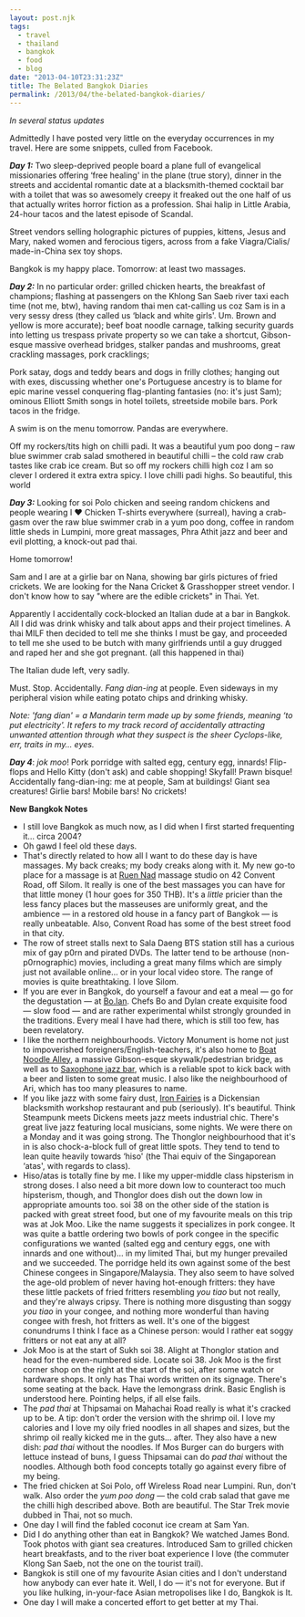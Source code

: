 ```yaml
---
layout: post.njk
tags:
  - travel
  - thailand
  - bangkok
  - food
  - blog
date: "2013-04-10T23:31:23Z"
title: The Belated Bangkok Diaries
permalink: /2013/04/the-belated-bangkok-diaries/
---
```


_In several status updates_

Admittedly I have posted very little on the everyday occurrences in my travel. Here are some snippets, culled from Facebook.

**_Day 1:_** Two sleep-deprived people board a plane full of evangelical missionaries offering &#8216;free healing' in the plane (true story), dinner in the streets and accidental romantic date at a blacksmith-themed cocktail bar with a toilet that was so awesomely creepy it freaked out the one half of us that actually writes horror fiction as a profession. Shai halip in Little Arabia, 24-hour tacos and the latest episode of Scandal.

Street vendors selling holographic pictures of puppies, kittens, Jesus and Mary, naked women and ferocious tigers, across from a fake Viagra/Cialis/ made-in-China sex toy shops.

Bangkok is my happy place. Tomorrow: at least two massages.

**_Day 2:_** In no particular order: grilled chicken hearts, the breakfast of champions; flashing at passengers on the Khlong San Saeb river taxi each time (not me, btw), having random thai men cat-calling us coz Sam is in a very sessy dress (they called us &#8216;black and white girls'. Um. Brown and yellow is more accurate); beef boat noodle carnage, talking security guards into letting us trespass private property so we can take a shortcut, Gibson-esque massive overhead bridges, stalker pandas and mushrooms, great crackling massages, pork cracklings;

Pork satay, dogs and teddy bears and dogs in frilly clothes; hanging out with exes, discussing whether one's Portuguese ancestry is to blame for epic marine vessel conquering flag-planting fantasies (no: it's just Sam); ominous Elliott Smith songs in hotel toilets, streetside mobile bars. Pork tacos in the fridge.

A swim is on the menu tomorrow. Pandas are everywhere.

Off my rockers/tits high on chilli padi. It was a beautiful yum poo dong &#8211; raw blue swimmer crab salad smothered in beautiful chilli &#8211; the cold raw crab tastes like crab ice cream. But so off my rockers chilli high coz I am so clever I ordered it extra extra spicy. I love chilli padi highs. So beautiful, this world

**_Day 3:_** Looking for soi Polo chicken and seeing random chickens and people wearing I ♥ Chicken T-shirts everywhere (surreal), having a crab-gasm over the raw blue swimmer crab in a yum poo dong, coffee in random little sheds in Lumpini, more great massages, Phra Athit jazz and beer and evil plotting, a knock-out pad thai.

Home tomorrow!

Sam and I are at a girlie bar on Nana, showing bar girls pictures of fried crickets. We are looking for the Nana Cricket & Grasshopper street vendor. I don't know how to say "where are the edible crickets" in Thai. Yet.

Apparently I accidentally cock-blocked an Italian dude at a bar in Bangkok. All I did was drink whisky and talk about apps and their project timelines. A thai MILF then decided to tell me she thinks I must be gay, and proceeded to tell me she used to be butch with many girlfriends until a guy drugged and raped her and she got pregnant. (all this happened in thai)

The Italian dude left, very sadly.

Must. Stop. Accidentally. _Fang dian-ing_ at people. Even sideways in my peripheral vision while eating potato chips and drinking whisky.

_Note: 'fang dian' = a Mandarin term made up by some friends, meaning &#8216;to put electricity'. It refers to my track record of accidentally attracting unwanted attention through what they suspect is the sheer Cyclops-like, err, traits in my… eyes._

**_Day 4_**: _jok moo_! Pork porridge with salted egg, century egg, innards! Flip-flops and Hello Kitty (don't ask) and cable shopping! Skyfall! Prawn bisque! Accidentally fang-dian-ing: me at people, Sam at buildings! Giant sea creatures! Girlie bars! Mobile bars! No crickets!

**New Bangkok Notes**

- I still love Bangkok as much now, as I did when I first started frequenting it… circa 2004?
- Oh gawd I feel old these days.
- That's directly related to how all I want to do these day is have massages. My back creaks; my body creaks along with it. My new go-to place for a massage is at [Ruen Nad](https://www.facebook.com/ruennuadmassage) massage studio on 42 Convent Road, off Silom. It really is one of the best massages you can have for that little money (1 hour goes for 350 THB). It's a _little_ pricier than the less fancy places but the masseuses are uniformly great, and the ambience — in a restored old house in a fancy part of Bangkok — is really unbeatable. Also, Convent Road has some of the best street food in that city.
- The row of street stalls next to Sala Daeng BTS station still has a curious mix of gay p0rn and pirated DVDs. The latter tend to be arthouse (non-p0rnographic) movies, including a great many films which are simply just not available online… or in your local video store. The range of movies is quite breathtaking. I love Silom.
- If you are ever in Bangkok, do yourself a favour and eat a meal — go for the degustation — at [Bo.lan](http://www.bolan.co.th). Chefs Bo and Dylan create exquisite food — slow food — and are rather experimental whilst strongly grounded in the traditions. Every meal I have had there, which is still too few, has been revelatory.
- I like the northern neighbourhoods. Victory Monument is home not just to impoverished foreigners/English-teachers, it's also home to [Boat Noodle Alley](http://www.eatingthaifood.com/2010/11/restaurant-sud-yod-kuay-teow-reua-best-boat-noodles/), a massive Gibson-esque skywalk/pedestrian bridge, as well as to [Saxophone jazz bar](http://www.saxophonepub.com/), which is a reliable spot to kick back with a beer and listen to some great music. I also like the neighbourhood of Ari, which has too many pleasures to name.
- If you like jazz with some fairy dust, [Iron Fairies](http://travel.cnn.com/bangkok/shop/iron-fairies-bangkoks-latest-it-venue-958296) is a Dickensian blacksmith workshop restaurant and pub (seriously). It's beautiful. Think Steampunk meets Dickens meets jazz meets industrial chic. There's great live jazz featuring local musicians, some nights. We were there on a Monday and it was going strong. The Thonglor neighbourhood that it's in is also chock-a-block full of great little spots. They tend to tend to lean quite heavily towards &#8216;hiso' (the Thai equiv of the Singaporean &#8216;atas', with regards to class).
- Hiso/atas is totally fine by me. I like my upper-middle class hipsterism in strong doses. I also need a bit more down low to counteract too much hipsterism, though, and Thonglor does dish out the down low in appropriate amounts too. soi 38 on the other side of the station is packed with great street food, but one of my favourite meals on this trip was at Jok Moo. Like the name suggests it specializes in pork congee. It was quite a battle ordering two bowls of pork congee in the specific configurations we wanted (salted egg and century eggs, one with innards and one without)… in my limited Thai, but my hunger prevailed and we succeeded. The porridge held its own against some of the best Chinese congees in Singapore/Malaysia. They also seem to have solved the age-old problem of never having hot-enough fritters: they have these little packets of fried fritters resembling _you tiao_ but not really, and they're always cripsy. There is nothing more disgusting than soggy _you tiao_ in your congee, and nothing more wonderful than having congee with fresh, hot fritters as well. It's one of the biggest conundrums I think I face as a Chinese person: would I rather eat soggy fritters or not eat any at all?
- Jok Moo is at the start of Sukh soi 38. Alight at Thonglor station and head for the even-numbered side. Locate soi 38. Jok Moo is the first corner shop on the right at the start of the soi, after some watch or hardware shops. It only has Thai words written on its signage. There's some seating at the back. Have the lemongrass drink. Basic English is understood here. Pointing helps, if all else fails.
- The _pad thai_ at Thipsamai on Mahachai Road really is what it's cracked up to be. A tip: don't order the version with the shrimp oil. I love my calories and I love my oily fried noodles in all shapes and sizes, but the shrimp oil really kicked me in the guts… after. They also have a new dish: _pad thai_ without the noodles. If Mos Burger can do burgers with lettuce instead of buns, I guess Thipsamai can do _pad thai_ without the noodles. Although both food concepts totally go against every fibre of my being.
- The fried chicken at Soi Polo, off Wireless Road near Lumpini. Run, don't walk. Also order the _yum poo dong_ — the cold crab salad that gave me the chilli high described above. Both are beautiful. The Star Trek movie dubbed in Thai, not so much.
- One day I will find the fabled coconut ice cream at Sam Yan.
- Did I do anything other than eat in Bangkok? We watched James Bond. Took photos with giant sea creatures. Introduced Sam to grilled chicken heart breakfasts, and to the river boat experience I love (the commuter Klong San Saeb, not the one on the tourist trail).
- Bangkok is still one of my favourite Asian cities and I don't understand how anybody can ever hate it. Well, I do — it's not for everyone. But if you like hulking, in-your-face Asian metropolises like I do, Bangkok is It.
- One day I will make a concerted effort to get better at my Thai.